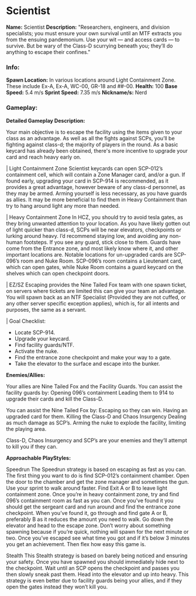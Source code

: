 # Scientist

**Name:** Scientist
**Description:** "Researchers, engineers, and division specialists; you must ensure your own survival until an MTF extracts you from the ensuing pandemonium. Use your wit — and access cards — to survive. But be wary of the Class-D scurrying beneath you; they’ll do anything to escape their confines."

### Info:

**Spawn Location:** In various locations around Light Containment Zone. These include Ex-A, Ex-A, WC-00, GR-18 and ##-00.
**Health:** 100
**Base Speed:** 5.4 m/s
**Sprint Speed:** 7.35 m/s
**Nickname/s:** Nerd

### Gameplay:

**Detailed Gameplay Description:**

Your main objective is to escape the facility using the items given to your class as an advantage. As well as all the fights against SCPs, you’ll be fighting against class-d; the majority of players in the round. As a basic keycard has already been obtained, there's more incentive to upgrade your card and reach heavy early on.

| Light Containment Zone
Scientist keycards can open SCP-012’s containment cell, which will contain a Zone Manager card, and/or a gun. If found early, upgrading your card in SCP-914 is recommended, as it provides a great advantage, however beware of any class-d personnel, as they may be armed. Arming yourself is less necessary, as you have guards as allies. It may be more beneficial to find them in Heavy Containment than try to hang around light any more than needed.

| Heavy Containment Zone
In HCZ, you should try to avoid tesla gates, as they bring unwanted attention to your location. As you have likely gotten out of light quicker than class-d, SCPs will be near elevators, checkpoints or lurking around heavy. I’d recommend staying low, and avoiding any non-human footsteps. If you see any guard, stick close to them. Guards have come from the Entrance zone, and most likely know where it, and other important locations are. Notable locations for un-upgraded cards are SCP-096’s room and Nuke Room. SCP-096’s room contains a Lieutenant card, which can open gates, while Nuke Room contains a guard keycard on the shelves which can open checkpoint doors.

| EZ/SZ
Escaping provides the Nine Tailed Fox team with one spawn ticket, on servers where tickets are limited this can give your team an advantage. You will spawn back as an NTF Specialist (Provided they are not cuffed, or any other server specific exception applies), which is, for all intents and purposes, the same as a servant.

| Goal Checklist:
- Locate SCP-914.
- Upgrade your keycard.
- Find facility guards/NTF.
- Activate the nuke.
- Find the entrance zone checkpoint and make your way to a gate.
- Take the elevator to the surface and escape into the bunker.

**Enemies/Allies:**

Your allies are Nine Tailed Fox and the Facility Guards.
You can assist the facility guards by:
Opening 096’s containment
Leading them to 914 to upgrade their cards and kill the Class-D.

You can assist the Nine Tailed Fox by:
Escaping so they can win.
Having an upgraded card for them.
Killing the Class-D and Chaos Insurgency
Dealing as much damage as SCP’s.
Arming the nuke to explode the facility, limiting the playing area.

Class-D, Chaos Insurgency and SCP’s are your enemies and they’ll attempt to kill you if they can.

**Approachable PlayStyles:**

Speedrun
The Speedrun strategy is based on escaping as fast as you can. The first thing you want to do is find SCP-012’s containment chamber. Open the door to the chamber and get the zone manager and sometimes the gun. Use your sprint to walk around faster. Find Exit A or B to leave light containment zone. Once you’re in heavy containment zone, try and find 096’s containment room as fast as you can. Once you’ve found it you should get the sergeant card and run around and find the entrance zone checkpoint. When you’ve found it, go through and find gate A or B, preferably B as it reduces the amount you need to walk. Go down the elevator and head to the escape zone. Don’t worry about something spawning because if you’re quick, nothing will spawn for the next minute or two. Once you’ve escaped see what time you got and if it’s below 3 minutes you get an achievement. Then flex how easy this game is.

Stealth
This Stealth strategy is based on barely being noticed and ensuring your safety. Once you have spawned you should immediately hide next to the checkpoint. Wait until an SCP opens the checkpoint and passes you then slowly sneak past them. Head into the elevator and up into heavy. This strategy is even better due to facility guards being your allies, and if they open the gates instead they won’t kill you.